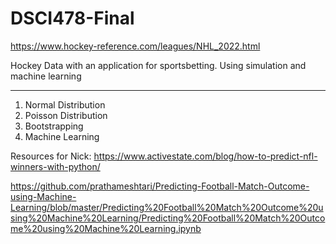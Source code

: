 # DSCI478-Final

https://www.hockey-reference.com/leagues/NHL_2022.html

Hockey Data with an application for sportsbetting.
Using simulation and machine learning

------
1. Normal Distribution
2. Poisson Distribution
3. Bootstrapping
4. Machine Learning


Resources for Nick:
https://www.activestate.com/blog/how-to-predict-nfl-winners-with-python/

https://github.com/prathameshtari/Predicting-Football-Match-Outcome-using-Machine-Learning/blob/master/Predicting%20Football%20Match%20Outcome%20using%20Machine%20Learning/Predicting%20Football%20Match%20Outcome%20using%20Machine%20Learning.ipynb
